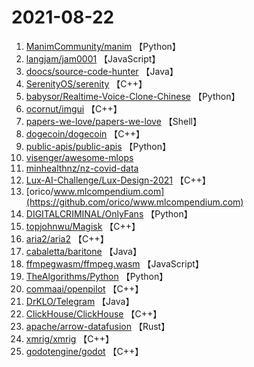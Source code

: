 # 2021-08-22

1. [ManimCommunity/manim](https://github.com/ManimCommunity/manim) 【Python】
2. [langjam/jam0001](https://github.com/langjam/jam0001) 【JavaScript】
3. [doocs/source-code-hunter](https://github.com/doocs/source-code-hunter) 【Java】
4. [SerenityOS/serenity](https://github.com/SerenityOS/serenity) 【C++】
5. [babysor/Realtime-Voice-Clone-Chinese](https://github.com/babysor/Realtime-Voice-Clone-Chinese) 【Python】
6. [ocornut/imgui](https://github.com/ocornut/imgui) 【C++】
7. [papers-we-love/papers-we-love](https://github.com/papers-we-love/papers-we-love) 【Shell】
8. [dogecoin/dogecoin](https://github.com/dogecoin/dogecoin) 【C++】
9. [public-apis/public-apis](https://github.com/public-apis/public-apis) 【Python】
10. [visenger/awesome-mlops](https://github.com/visenger/awesome-mlops) 
11. [minhealthnz/nz-covid-data](https://github.com/minhealthnz/nz-covid-data) 
12. [Lux-AI-Challenge/Lux-Design-2021](https://github.com/Lux-AI-Challenge/Lux-Design-2021) 【C++】
13. [orico/www.mlcompendium.com](https://github.com/orico/www.mlcompendium.com) 
14. [DIGITALCRIMINAL/OnlyFans](https://github.com/DIGITALCRIMINAL/OnlyFans) 【Python】
15. [topjohnwu/Magisk](https://github.com/topjohnwu/Magisk) 【C++】
16. [aria2/aria2](https://github.com/aria2/aria2) 【C++】
17. [cabaletta/baritone](https://github.com/cabaletta/baritone) 【Java】
18. [ffmpegwasm/ffmpeg.wasm](https://github.com/ffmpegwasm/ffmpeg.wasm) 【JavaScript】
19. [TheAlgorithms/Python](https://github.com/TheAlgorithms/Python) 【Python】
20. [commaai/openpilot](https://github.com/commaai/openpilot) 【C++】
21. [DrKLO/Telegram](https://github.com/DrKLO/Telegram) 【Java】
22. [ClickHouse/ClickHouse](https://github.com/ClickHouse/ClickHouse) 【C++】
23. [apache/arrow-datafusion](https://github.com/apache/arrow-datafusion) 【Rust】
24. [xmrig/xmrig](https://github.com/xmrig/xmrig) 【C++】
25. [godotengine/godot](https://github.com/godotengine/godot) 【C++】

